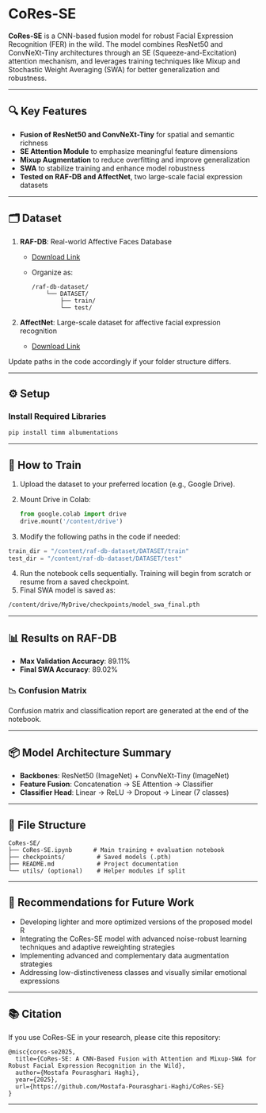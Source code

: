 # CoRes-SE

**CoRes-SE** is a CNN-based fusion model for robust Facial Expression Recognition (FER) in the wild. The model combines ResNet50 and ConvNeXt-Tiny architectures through an SE (Squeeze-and-Excitation) attention mechanism, and leverages training techniques like Mixup and Stochastic Weight Averaging (SWA) for better generalization and robustness.

---

## 🔍 Key Features

* **Fusion of ResNet50 and ConvNeXt-Tiny** for spatial and semantic richness
* **SE Attention Module** to emphasize meaningful feature dimensions
* **Mixup Augmentation** to reduce overfitting and improve generalization
* **SWA** to stabilize training and enhance model robustness
* **Tested on RAF-DB and AffectNet**, two large-scale facial expression datasets

---

## 🗂 Dataset

1. **RAF-DB**: Real-world Affective Faces Database

   * [Download Link](https://www.kaggle.com/datasets/shuvoalok/raf-db-dataset)
   * Organize as:

     ```
     /raf-db-dataset/
         └── DATASET/
             ├── train/
             └── test/
     ```

2. **AffectNet**: Large-scale dataset for affective facial expression recognition

   * [Download Link](https://www.kaggle.com/datasets/mstjebashazida/affectnet)

Update paths in the code accordingly if your folder structure differs.

---

## ⚙️ Setup

### Install Required Libraries

```bash
pip install timm albumentations
```

---

## 🚀 How to Train

1. Upload the dataset to your preferred location (e.g., Google Drive).
2. Mount Drive in Colab:

   ```python
   from google.colab import drive
   drive.mount('/content/drive')
   ```
3. Modify the following paths in the code if needed:

```python
train_dir = "/content/raf-db-dataset/DATASET/train"
test_dir = "/content/raf-db-dataset/DATASET/test"
```

4. Run the notebook cells sequentially. Training will begin from scratch or resume from a saved checkpoint.
5. Final SWA model is saved as:

```bash
/content/drive/MyDrive/checkpoints/model_swa_final.pth
```

---

## 📊 Results on RAF-DB

* **Max Validation Accuracy**: 89.11%
* **Final SWA Accuracy**: 89.02%

### 📉 Confusion Matrix

Confusion matrix and classification report are generated at the end of the notebook.

---

## 📦 Model Architecture Summary

* **Backbones**: ResNet50 (ImageNet) + ConvNeXt-Tiny (ImageNet)
* **Feature Fusion**: Concatenation → SE Attention → Classifier
* **Classifier Head**: Linear → ReLU → Dropout → Linear (7 classes)

---

## 📂 File Structure

```
CoRes-SE/
├── CoRes-SE.ipynb      # Main training + evaluation notebook
├── checkpoints/         # Saved models (.pth)
├── README.md            # Project documentation
└── utils/ (optional)    # Helper modules if split
```

---

## 📌 Recommendations for Future Work

* Developing lighter and more optimized versions of the proposed model R
* Integrating the CoRes-SE model with advanced noise-robust learning techniques and adaptive reweighting strategies 
* Implementing advanced and complementary data augmentation strategies
* Addressing low-distinctiveness classes and visually similar emotional expressions

---

## 📚 Citation

If you use CoRes-SE in your research, please cite this repository:

```
@misc{cores-se2025,
  title={CoRes-SE: A CNN-Based Fusion with Attention and Mixup-SWA for Robust Facial Expression Recognition in the Wild},
  author={Mostafa Pourasghari Haghi},
  year={2025},
  url={https://github.com/Mostafa-Pourasghari-Haghi/CoRes-SE}
}
```

---


